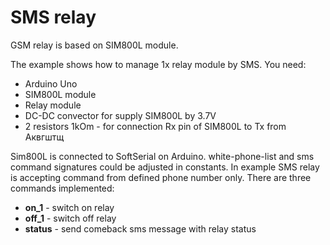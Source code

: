 # SMS relay
GSM relay is based on SIM800L module. 

The example shows how to manage 1x relay module by SMS.
You need:
- Arduino Uno
- SIM800L module
- Relay module
- DC-DC convector for supply SIM800L by 3.7V
- 2 resistors 1kOm - for connection Rx pin of SIM800L to Tx from Aквгштщ

Sim800L is connected to SoftSerial on Arduino. white-phone-list and sms command signatures could be adjusted in constants. 
In example SMS relay is accepting command from defined phone number only. There are three commands implemented:
- **on_1**  - switch on relay
- **off_1** - switch off relay
- **status** - send comeback sms message with relay status
